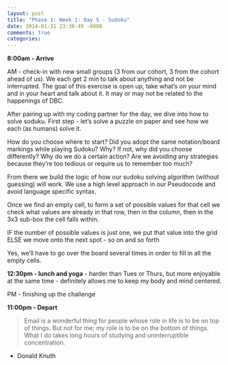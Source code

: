 ```yaml
---
layout: post
title: "Phase 1: Week 1: Day 5 - Sudoku"
date: 2014-01-31 23:30:49 -0800
comments: true
categories: 
---
```

**8:00am - Arrive**

AM - check-in with new small groups (3 from our cohort, 3 from the cohort ahead of us). We each get 2 min to talk about anything and not be interrupted. The goal of this exercise is open up, take what’s on your mind and in your heart and talk about it. It may or may not be related to the happenings of DBC.

After pairing up with my coding partner for the day, we dive into how to solve soduku. First step - let’s solve a puzzle on paper and see how we each (as humans) solve it.

How do you choose where to start?
Did you adopt the same notation/board markings while playing Sudoku? Why? If not, why did you choose differently?
Why do we do a certain action?
Are we avoiding any strategies because they’re too tedious or require us to remember too much?

From there we build the logic of how our sudoku solving algorithm (without guessing) will work. We use a high level approach in our Pseudocode and avoid language specific syntax.

Once we find an empty cell, to form a set of possible values for that cell we check what values are already in that row, then in the column, then in the 3x3 sub-box the cell falls within.

IF the number of possible values is just one, we put that value into the grid
ELSE we move onto the next spot - so on and so forth

Yes, we’ll have to go over the board several times in order to fill in all the empty cells.

**12:30pm - lunch and yoga** - harder than Tues or Thurs, but more enjoyable at the same time - definitely allows me to keep my body and mind centered.

PM - finishing up the challenge

**11:00pm - Depart**

>Email is a wonderful thing for people whose role in life is to be on top of things. But not for me; my role is to be on the bottom of things. What I do takes long hours of studying and uninterruptible concentration.  
- Donald Knuth